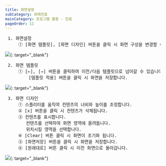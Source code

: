 ```yaml
---
title: 화면설정
subCategory: 외래진료
mainCategory: 프로그램 활용 - 진료
pageOrder: 11
---
```


<pre>
 <t2><bold>1. 화면설정</bold></t2>
     ① [화면 템플릿], [화면 디자인] 버튼을 클릭 시 화면 구성을 변경할 수 있습니다.
</pre>
[![](/images/{{page.url}}_1.png)](/images/{{page.url}}_1.png){: target="_blank"}

<pre>
 <t2><bold>2. 화면 템플릿</bold></t2>
     ① [←], [→] 버튼을 클릭하여 이전/다음 템플릿으로 넘어갈 수 있습니다.
         [템플릿 적용] 버튼을 클릭 시 화면을 저장합니다.
</pre>
[![](/images/{{page.url}}_2.png)](/images/{{page.url}}_2.png){: target="_blank"}

<pre>
 <t2><bold>3. 화면 디자인</bold></t2>
     ① 스플리터를 움직여 컨텐츠의 너비와 높이를 조정합니다.
     ② [x] 버튼을 클릭 시 컨텐츠가 삭제됩니다.
     ③ 컨텐츠를 표시합니다.
        컨텐츠를 선택하여 화면 영역에 올려둡니다.
        위치시킬 영역을 선택합니다.
     ④ [Clear] 버튼 클릭 시 화면이 초기화 됩니다.
     ⑤ [화면저장] 버튼을 클릭 시 화면을 저장합니다.
     ⑥ [원래대로] 버튼 클릭 시 이전 화면으로 돌아갑니다.
</pre>
[![](/images/{{page.url}}_3.png)](/images/{{page.url}}_3.png){: target="_blank"}
